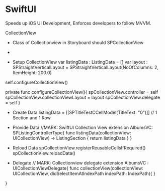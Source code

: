# SwiftUI #

Speeds up iOS UI Development, Enforces developers to follow MVVM.

CollectionView

* Class of Collectionview in Storyboard should SPCollectionView

* 

* Setup CollectionView
var listingData : ListingData = []
var layout : SPStraightVerticalLayout = SPStraightVerticalLayout(NoOfColumns: 2, ItemHeight: 200.0)

self.configureCollectionView()

private func configureCollectionView(){
        spCollectionView.controller = self
        spCollectionView.collectionViewLayout = layout
        spCollectionView.delegate = self
    }

* Create Data
listingData = [[SPTitleTestCCellModel(TitleText: "0")]]  // 1 Section and 1 Row

* Provide Data
//MARK: SwiftUI Collection View
extension AlbumsVC: SPListingControllerType{
    func listingData(collectionView: UICollectionView) -> ListingSection {
        return listingData
    }
}

* Reload Data
spCollectionView.registerReusableCellsIfRequired()
spCollectionView.reloadData()

* Delegate
// MARK: Collectionview delegate
extension AlbumsVC : UICollectionViewDelegate{
    func collectionView(collectionView: UICollectionView, didSelectItemAtIndexPath indexPath: IndexPath){
    }

}


